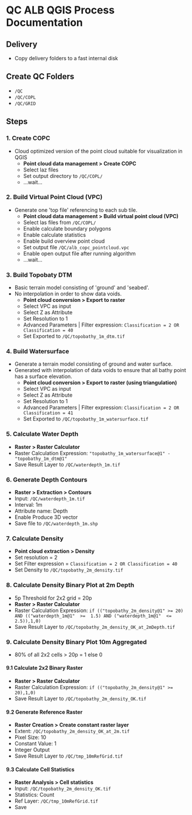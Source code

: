# QC ALB QGIS Process Documentation

## Delivery

- Copy delivery folders to a fast internal disk

## Create QC Folders

- `/QC`
- `/QC/COPL`
- `/QC/GRID`

## Steps

### 1. Create COPC

- Cloud optimized version of the point cloud suitable for visualization in QGIS
  - **Point cloud data management > Create COPC**
  - Select laz files
  - Set output directory to `/QC/COPL/`
  - ...wait...

### 2. Build Virtual Point Cloud (VPC)

- Generate one 'top file' referencing to each sub tile.
  - **Point cloud data management > Build virtual point cloud (VPC)**
  - Select las files from `/QC/COPL/`
  - Enable calculate boundary polygons
  - Enable calculate statistics
  - Enable build overview point cloud
  - Set output file `/QC/alb_copc_pointcloud.vpc`
  - Enable open output file after running algorithm
  - ...wait...

### 3. Build Topobaty DTM

- Basic terrain model consisting of 'ground' and 'seabed'.
- No interpolation in order to show data voids.
  - **Point cloud conversion > Export to raster**
  - Select VPC as input
  - Select Z as Attribute
  - Set Resolution to 1
  - Advanced Parameters | Filter expression: `Classification = 2 OR Classification = 40`
  - Set Exported to `/QC/topobathy_1m_dtm.tif`

### 4. Build Watersurface

- Generate a terrain model consisting of ground and water surface.
- Generated with interpolation of data voids to ensure that all bathy point has a surface elevation.
  - **Point cloud conversion > Export to raster (using triangulation)**
  - Select VPC as input
  - Select Z as Attribute
  - Set Resolution to 1
  - Advanced Parameters | Filter expression: `Classification = 2 OR Classification = 41`
  - Set Exported to `/QC/topobathy_1m_watersurface.tif`

### 5. Calculate Water Depth

- **Raster > Raster Calculator**
- Raster Calculation Expression: `"topobathy_1m_watersurface@1" - "topobathy_1m_dtm@1"`
- Save Result Layer to `/QC/waterdepth_1m.tif`

### 6. Generate Depth Contours

- **Raster > Extraction > Contours**
- Input: `/QC/waterdepth_1m.tif`
- Interval: 1m
- Attribute name: Depth
- Enable Produce 3D vector
- Save file to `/QC/waterdepth_1m.shp`

### 7. Calculate Density

- **Point cloud extraction > Density**
- Set resolution = 2
- Set Filter expression = `Classification = 2 OR Classification = 40`
- Set Density to `/QC/topobathy_2m_density.tif`

### 8. Calculate Density Binary Plot at 2m Depth

- 5p Threshold for 2x2 grid = 20p
- **Raster > Raster Calculator**
- Raster Calculation Expression: `if (("topobathy_2m_density@1" >= 20) AND (("waterdepth_1m@1"  >=  1.5) AND ("waterdepth_1m@1"  <=  2.5)),1,0)`
- Save Result Layer to `/QC/topobathy_2m_density_OK_at_2mDepth.tif`

### 9. Calculate Density Binary Plot 10m Aggregated

- 80% of all 2x2 cells > 20p = 1 else 0

#### 9.1 Calculate 2x2 Binary Raster

- **Raster > Raster Calculator**
- Raster Calculation Expression: `if (("topobathy_2m_density@1" >= 20),1,0)`
- Save Result Layer to `/QC/topobathy_2m_density_OK.tif`

#### 9.2 Generate Reference Raster

- **Raster Creation > Create constant raster layer**
- Extent: `/QC/topobathy_2m_density_OK_at_2m.tif`
- Pixel Size: 10
- Constant Value: 1
- Integer Output
- Save Result Layer to `/QC/tmp_10mRefGrid.tif`

#### 9.3 Calculate Cell Statistics

- **Raster Analysis > Cell statistics**
- Input: `/QC/topobathy_2m_density_OK.tif`
- Statistics: Count
- Ref Layer: `/QC/tmp_10mRefGrid.tif`
- Save
